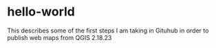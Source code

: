 # hello-world
This describes some of the first steps I am taking in Gituhub in order to publish web maps from QGIS 2.18.23
